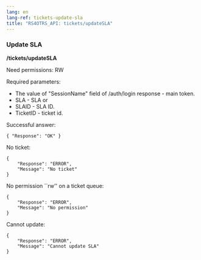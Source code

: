 ```yaml
---
lang: en
lang-ref: tickets-update-sla
title: "RS4OTRS_API: tickets/updateSLA"
---
```


### Update SLA

**/tickets/updateSLA**

Need permissions: RW

Required parameters:

- The value of "SessionName" field of /auth/login response - main token.
- SLA - SLA or
- SLAID - SLA ID.
- TicketID - ticket id.

Successful answer:

```
{ "Response": "OK" }
```

No ticket:

```
{
    "Response": "ERROR",
    "Message": "No ticket"
}
```

No permission ``rw'' on a ticket queue:

```
{
    "Response": "ERROR",
    "Message": "No permission"
}
```

Cannot update:

```
{
    "Response": "ERROR",
    "Message": "Cannot update SLA"
}
```
